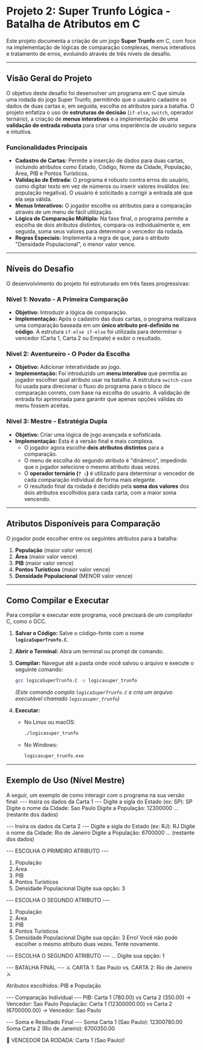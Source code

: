 # Projeto 2: Super Trunfo Lógica - Batalha de Atributos em C

Este projeto documenta a criação de um jogo **Super Trunfo** em C, com foco na implementação de lógicas de comparação complexas, menus interativos e tratamento de erros, evoluindo através de três níveis de desafio.

---
## Visão Geral do Projeto

O objetivo deste desafio foi desenvolver um programa em C que simula uma rodada do jogo Super Trunfo, permitindo que o usuário cadastre os dados de duas cartas e, em seguida, escolha os atributos para a batalha. O projeto enfatiza o uso de **estruturas de decisão** (`if-else`, `switch`, operador ternário), a criação de **menus interativos** e a implementação de uma **validação de entrada robusta** para criar uma experiência de usuário segura e intuitiva.

### Funcionalidades Principais

* **Cadastro de Cartas:** Permite a inserção de dados para duas cartas, incluindo atributos como Estado, Código, Nome da Cidade, População, Área, PIB e Pontos Turísticos.
* **Validação de Entrada:** O programa é robusto contra erros do usuário, como digitar texto em vez de números ou inserir valores inválidos (ex: população negativa). O usuário é solicitado a corrigir a entrada até que ela seja válida.
* **Menus Interativos:** O jogador escolhe os atributos para a comparação através de um menu de fácil utilização.
* **Lógica de Comparação Múltipla:** Na fase final, o programa permite a escolha de dois atributos distintos, compara-os individualmente e, em seguida, soma seus valores para determinar o vencedor da rodada.
* **Regras Especiais:** Implementa a regra de que, para o atributo "Densidade Populacional", o menor valor vence.

---
## Níveis do Desafio

O desenvolvimento do projeto foi estruturado em três fases progressivas:

### Nível 1: Novato - A Primeira Comparação

* **Objetivo:** Introduzir a lógica de comparação.
* **Implementação:** Após o cadastro das duas cartas, o programa realizava uma comparação baseada em um **único atributo pré-definido no código**. A estrutura `if-else if-else` foi utilizada para determinar o vencedor (Carta 1, Carta 2 ou Empate) e exibir o resultado.

### Nível 2: Aventureiro - O Poder da Escolha

* **Objetivo:** Adicionar interatividade ao jogo.
* **Implementação:** Foi introduzido um **menu interativo** que permitia ao jogador escolher qual atributo usar na batalha. A estrutura `switch-case` foi usada para direcionar o fluxo do programa para o bloco de comparação correto, com base na escolha do usuário. A validação de entrada foi aprimorada para garantir que apenas opções válidas do menu fossem aceitas.

### Nível 3: Mestre - Estratégia Dupla

* **Objetivo:** Criar uma lógica de jogo avançada e sofisticada.
* **Implementação:** Esta é a versão final e mais complexa.
    * O jogador agora escolhe **dois atributos distintos** para a comparação.
    * O menu de escolha do segundo atributo é "dinâmico", impedindo que o jogador selecione o mesmo atributo duas vezes.
    * O **operador ternário (`? :`)** é utilizado para determinar o vencedor de cada comparação individual de forma mais elegante.
    * O resultado final da rodada é decidido pela **soma dos valores** dos dois atributos escolhidos para cada carta, com a maior soma vencendo.

---
## Atributos Disponíveis para Comparação

O jogador pode escolher entre os seguintes atributos para a batalha:

1.  **População** (maior valor vence)
2.  **Área** (maior valor vence)
3.  **PIB** (maior valor vence)
4.  **Pontos Turísticos** (maior valor vence)
5.  **Densidade Populacional** (MENOR valor vence)

---
## Como Compilar e Executar

Para compilar e executar este programa, você precisará de um compilador C, como o GCC.

1.  **Salvar o Código:** Salve o código-fonte com o nome **`logicaSuperTrunfo.C`**.

2.  **Abrir o Terminal:** Abra um terminal ou prompt de comando.

3.  **Compilar:** Navegue até a pasta onde você salvou o arquivo e execute o seguinte comando:
    ```bash
    gcc logicaSuperTrunfo.C -o logicasuper_trunfo
    ```
    *(Este comando compila `logicaSuperTrunfo.C` e cria um arquivo executável chamado `logicasuper_trunfo`)*

4.  **Executar:**
    * No Linux ou macOS:
        ```bash
        ./logicasuper_trunfo
        ```
    * No Windows:
        ```bash
        logicasuper_trunfo.exe
        ```

---
## Exemplo de Uso (Nível Mestre)

A seguir, um exemplo de como interagir com o programa na sua versão final:
--- Insira os dados da Carta 1 ---
Digite a sigla do Estado (ex: SP): SP
Digite o nome da Cidade: Sao Paulo
Digite a População: 12300000
... (restante dos dados)

--- Insira os dados da Carta 2 ---
Digite a sigla do Estado (ex: RJ): RJ
Digite o nome da Cidade: Rio de Janeiro
Digite a População: 6700000
... (restante dos dados)


--- ESCOLHA O PRIMEIRO ATRIBUTO ---
1. População
2. Área
3. PIB
4. Pontos Turísticos
5. Densidade Populacional
Digite sua opção: 3

--- ESCOLHA O SEGUNDO ATRIBUTO ---
1. População
2. Área
3. PIB
4. Pontos Turísticos
5. Densidade Populacional
Digite sua opção: 3
Erro! Você não pode escolher o mesmo atributo duas vezes. Tente novamente.

--- ESCOLHA O SEGUNDO ATRIBUTO ---
...
Digite sua opção: 1


--- BATALHA FINAL ---
⚔️  CARTA 1: Sao Paulo  vs.  CARTA 2: Rio de Janeiro  ⚔️

Atributos escolhidos: PIB e População

--- Comparação Individual ---
PIB: Carta 1 (780.00) vs Carta 2 (350.00) -> Vencedor: Sao Paulo
População: Carta 1 (12300000.00) vs Carta 2 (6700000.00) -> Vencedor: Sao Paulo

--- Soma e Resultado Final ---
Soma Carta 1 (Sao Paulo): 12300780.00
Soma Carta 2 (Rio de Janeiro): 6700350.00

🎉 VENCEDOR DA RODADA: Carta 1 (Sao Paulo)!